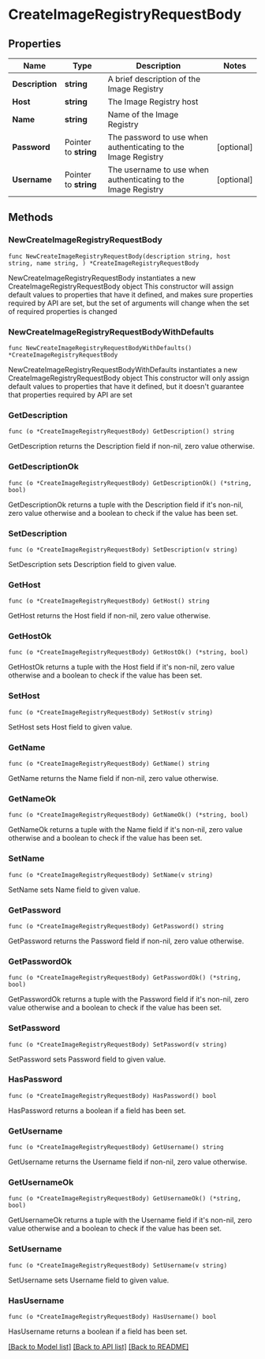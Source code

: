 # CreateImageRegistryRequestBody

## Properties

Name | Type | Description | Notes
------------ | ------------- | ------------- | -------------
**Description** | **string** | A brief description of the Image Registry | 
**Host** | **string** | The Image Registry host | 
**Name** | **string** | Name of the Image Registry | 
**Password** | Pointer to **string** | The password to use when authenticating to the Image Registry | [optional] 
**Username** | Pointer to **string** | The username to use when authenticating to the Image Registry | [optional] 

## Methods

### NewCreateImageRegistryRequestBody

`func NewCreateImageRegistryRequestBody(description string, host string, name string, ) *CreateImageRegistryRequestBody`

NewCreateImageRegistryRequestBody instantiates a new CreateImageRegistryRequestBody object
This constructor will assign default values to properties that have it defined,
and makes sure properties required by API are set, but the set of arguments
will change when the set of required properties is changed

### NewCreateImageRegistryRequestBodyWithDefaults

`func NewCreateImageRegistryRequestBodyWithDefaults() *CreateImageRegistryRequestBody`

NewCreateImageRegistryRequestBodyWithDefaults instantiates a new CreateImageRegistryRequestBody object
This constructor will only assign default values to properties that have it defined,
but it doesn't guarantee that properties required by API are set

### GetDescription

`func (o *CreateImageRegistryRequestBody) GetDescription() string`

GetDescription returns the Description field if non-nil, zero value otherwise.

### GetDescriptionOk

`func (o *CreateImageRegistryRequestBody) GetDescriptionOk() (*string, bool)`

GetDescriptionOk returns a tuple with the Description field if it's non-nil, zero value otherwise
and a boolean to check if the value has been set.

### SetDescription

`func (o *CreateImageRegistryRequestBody) SetDescription(v string)`

SetDescription sets Description field to given value.


### GetHost

`func (o *CreateImageRegistryRequestBody) GetHost() string`

GetHost returns the Host field if non-nil, zero value otherwise.

### GetHostOk

`func (o *CreateImageRegistryRequestBody) GetHostOk() (*string, bool)`

GetHostOk returns a tuple with the Host field if it's non-nil, zero value otherwise
and a boolean to check if the value has been set.

### SetHost

`func (o *CreateImageRegistryRequestBody) SetHost(v string)`

SetHost sets Host field to given value.


### GetName

`func (o *CreateImageRegistryRequestBody) GetName() string`

GetName returns the Name field if non-nil, zero value otherwise.

### GetNameOk

`func (o *CreateImageRegistryRequestBody) GetNameOk() (*string, bool)`

GetNameOk returns a tuple with the Name field if it's non-nil, zero value otherwise
and a boolean to check if the value has been set.

### SetName

`func (o *CreateImageRegistryRequestBody) SetName(v string)`

SetName sets Name field to given value.


### GetPassword

`func (o *CreateImageRegistryRequestBody) GetPassword() string`

GetPassword returns the Password field if non-nil, zero value otherwise.

### GetPasswordOk

`func (o *CreateImageRegistryRequestBody) GetPasswordOk() (*string, bool)`

GetPasswordOk returns a tuple with the Password field if it's non-nil, zero value otherwise
and a boolean to check if the value has been set.

### SetPassword

`func (o *CreateImageRegistryRequestBody) SetPassword(v string)`

SetPassword sets Password field to given value.

### HasPassword

`func (o *CreateImageRegistryRequestBody) HasPassword() bool`

HasPassword returns a boolean if a field has been set.

### GetUsername

`func (o *CreateImageRegistryRequestBody) GetUsername() string`

GetUsername returns the Username field if non-nil, zero value otherwise.

### GetUsernameOk

`func (o *CreateImageRegistryRequestBody) GetUsernameOk() (*string, bool)`

GetUsernameOk returns a tuple with the Username field if it's non-nil, zero value otherwise
and a boolean to check if the value has been set.

### SetUsername

`func (o *CreateImageRegistryRequestBody) SetUsername(v string)`

SetUsername sets Username field to given value.

### HasUsername

`func (o *CreateImageRegistryRequestBody) HasUsername() bool`

HasUsername returns a boolean if a field has been set.


[[Back to Model list]](../README.md#documentation-for-models) [[Back to API list]](../README.md#documentation-for-api-endpoints) [[Back to README]](../README.md)


